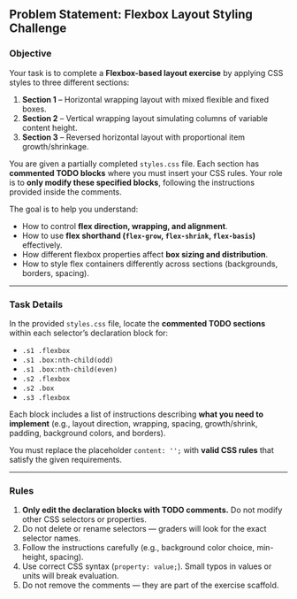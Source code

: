 ## **Problem Statement: Flexbox Layout Styling Challenge**

### **Objective**

Your task is to complete a **Flexbox-based layout exercise** by applying CSS styles to three different sections:

1. **Section 1** – Horizontal wrapping layout with mixed flexible and fixed boxes.  
2. **Section 2** – Vertical wrapping layout simulating columns of variable content height.  
3. **Section 3** – Reversed horizontal layout with proportional item growth/shrinkage.  

You are given a partially completed `styles.css` file. Each section has **commented TODO blocks** where you must insert your CSS rules. Your role is to **only modify these specified blocks**, following the instructions provided inside the comments.

The goal is to help you understand:

- How to control **flex direction, wrapping, and alignment**.  
- How to use **flex shorthand (`flex-grow`, `flex-shrink`, `flex-basis`)** effectively.  
- How different flexbox properties affect **box sizing and distribution**.  
- How to style flex containers differently across sections (backgrounds, borders, spacing).  

---

### **Task Details**

In the provided `styles.css` file, locate the **commented TODO sections** within each selector’s declaration block for:

* `.s1 .flexbox`
* `.s1 .box:nth-child(odd)`
* `.s1 .box:nth-child(even)`
* `.s2 .flexbox`
* `.s2 .box`
* `.s3 .flexbox`

Each block includes a list of instructions describing **what you need to implement** (e.g., layout direction, wrapping, spacing, growth/shrink, padding, background colors, and borders).  

You must replace the placeholder `content: '';` with **valid CSS rules** that satisfy the given requirements.

---

### **Rules**

1. **Only edit the declaration blocks with TODO comments.** Do not modify other CSS selectors or properties.  
2. Do not delete or rename selectors — graders will look for the exact selector names.  
3. Follow the instructions carefully (e.g., background color choice, min-height, spacing).  
4. Use correct CSS syntax (`property: value;`). Small typos in values or units will break evaluation.  
5. Do not remove the comments — they are part of the exercise scaffold.  

